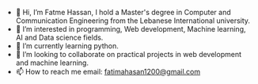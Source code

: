 - 👋 Hi, I’m Fatme Hassan, I hold a Master's degree in Computer and Communication Engineering from the Lebanese International university. 
- 👀 I’m interested in programming, Web development, Machine learning, AI and Data science fields.
- 🌱 I’m currently learning python.
- 💞️ I’m looking to collaborate on practical projects in web development and machine learning.
- 📫 How to reach me email: fatimahasan1200@gmail.com 

<!---
Fatima765/Fatima765 is a ✨ special ✨ repository because its `README.md` (this file) appears on your GitHub profile.
You can click the Preview link to take a look at your changes.
--->
